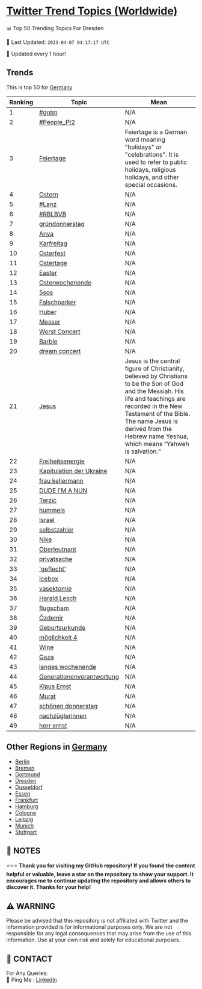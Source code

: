 [Twitter Trend Topics (Worldwide)](https://github.com/ErcinDedeoglu/Twitter-Trend-Topics)
==========


📊 Top 50 Trending Topics For Dresden

📆 Last Updated: `2023-04-07 04:17:17 UTC`

🔧 Updated every 1 hour!


## Trends

This is top 50 for [Germany](</Germany>)

| Ranking | Topic | Mean |
| ------- | ------------ | ------------ |
| 1 | [#gntm](http://twitter.com/search?q=%23gntm) | N/A |
| 2 | [#People_Pt2](http://twitter.com/search?q=%23People_Pt2) | N/A |
| 3 | [Feiertage](http://twitter.com/search?q=Feiertage) | Feiertage is a German word meaning "holidays" or "celebrations". It is used to refer to public holidays, religious holidays, and other special occasions. |
| 4 | [Ostern](http://twitter.com/search?q=Ostern) | N/A |
| 5 | [#Lanz](http://twitter.com/search?q=%23Lanz) | N/A |
| 6 | [#RBLBVB](http://twitter.com/search?q=%23RBLBVB) | N/A |
| 7 | [gründonnerstag](http://twitter.com/search?q=gr%c3%bcndonnerstag) | N/A |
| 8 | [Anya](http://twitter.com/search?q=Anya) | N/A |
| 9 | [Karfreitag](http://twitter.com/search?q=Karfreitag) | N/A |
| 10 | [Osterfest](http://twitter.com/search?q=Osterfest) | N/A |
| 11 | [Ostertage](http://twitter.com/search?q=Ostertage) | N/A |
| 12 | [Easter](http://twitter.com/search?q=Easter) | N/A |
| 13 | [Osterwochenende](http://twitter.com/search?q=Osterwochenende) | N/A |
| 14 | [5sos](http://twitter.com/search?q=5sos) | N/A |
| 15 | [Falschparker](http://twitter.com/search?q=Falschparker) | N/A |
| 16 | [Huber](http://twitter.com/search?q=Huber) | N/A |
| 17 | [Messer](http://twitter.com/search?q=Messer) | N/A |
| 18 | [Worst Concert](http://twitter.com/search?q=Worst+Concert) | N/A |
| 19 | [Barbie](http://twitter.com/search?q=Barbie) | N/A |
| 20 | [dream concert](http://twitter.com/search?q=dream+concert) | N/A |
| 21 | [Jesus](http://twitter.com/search?q=Jesus) | Jesus is the central figure of Christianity, believed by Christians to be the Son of God and the Messiah. His life and teachings are recorded in the New Testament of the Bible. The name Jesus is derived from the Hebrew name Yeshua, which means “Yahweh is salvation.” |
| 22 | [Freiheitsenergie](http://twitter.com/search?q=Freiheitsenergie) | N/A |
| 23 | [Kapitulation der Ukraine](http://twitter.com/search?q=Kapitulation+der+Ukraine) | N/A |
| 24 | [frau kellermann](http://twitter.com/search?q=frau+kellermann) | N/A |
| 25 | [DUDE I'M A NUN](http://twitter.com/search?q=DUDE+I%27M+A+NUN) | N/A |
| 26 | [Terzic](http://twitter.com/search?q=Terzic) | N/A |
| 27 | [hummels](http://twitter.com/search?q=hummels) | N/A |
| 28 | [Israel](http://twitter.com/search?q=Israel) | N/A |
| 29 | [selbstzahler](http://twitter.com/search?q=selbstzahler) | N/A |
| 30 | [Nike](http://twitter.com/search?q=Nike) | N/A |
| 31 | [Oberleutnant](http://twitter.com/search?q=Oberleutnant) | N/A |
| 32 | [privatsache](http://twitter.com/search?q=privatsache) | N/A |
| 33 | ['geflecht'](http://twitter.com/search?q=%27geflecht%27) | N/A |
| 34 | [Icebox](http://twitter.com/search?q=Icebox) | N/A |
| 35 | [vasektomie](http://twitter.com/search?q=vasektomie) | N/A |
| 36 | [Harald Lesch](http://twitter.com/search?q=Harald+Lesch) | N/A |
| 37 | [flugscham](http://twitter.com/search?q=flugscham) | N/A |
| 38 | [Özdemir](http://twitter.com/search?q=%c3%96zdemir) | N/A |
| 39 | [Geburtsurkunde](http://twitter.com/search?q=Geburtsurkunde) | N/A |
| 40 | [möglichkeit 4](http://twitter.com/search?q=m%c3%b6glichkeit+4) | N/A |
| 41 | [Wine](http://twitter.com/search?q=Wine) | N/A |
| 42 | [Gaza](http://twitter.com/search?q=Gaza) | N/A |
| 43 | [langes wochenende](http://twitter.com/search?q=langes+wochenende) | N/A |
| 44 | [Generationenverantwortung](http://twitter.com/search?q=Generationenverantwortung) | N/A |
| 45 | [Klaus Ernst](http://twitter.com/search?q=Klaus+Ernst) | N/A |
| 46 | [Murat](http://twitter.com/search?q=Murat) | N/A |
| 47 | [schönen donnerstag](http://twitter.com/search?q=sch%c3%b6nen+donnerstag) | N/A |
| 48 | [nachzüglerinnen](http://twitter.com/search?q=nachz%c3%bcglerinnen) | N/A |
| 49 | [herr ernst](http://twitter.com/search?q=herr+ernst) | N/A |



## Other Regions in [Germany](</Germany>)

* [Berlin](</Germany/Berlin.md>)
* [Bremen](</Germany/Bremen.md>)
* [Dortmund](</Germany/Dortmund.md>)
* [Dresden](</Germany/Dresden.md>)
* [Dusseldorf](</Germany/Dusseldorf.md>)
* [Essen](</Germany/Essen.md>)
* [Frankfurt](</Germany/Frankfurt.md>)
* [Hamburg](</Germany/Hamburg.md>)
* [Cologne](</Germany/Cologne.md>)
* [Leipzig](</Germany/Leipzig.md>)
* [Munich](</Germany/Munich.md>)
* [Stuttgart](</Germany/Stuttgart.md>)



## 📝 NOTES

⭐⭐⭐ **Thank you for visiting my GitHub repository! If you found the content helpful or valuable, leave a star on the repository to show your support. It encourages me to continue updating the repository and allows others to discover it. Thanks for your help!**


## ⚠️ WARNING

Please be advised that this repository is not affiliated with Twitter and the information provided is for informational purposes only. We are not responsible for any legal consequences that may arise from the use of this information. Use at your own risk and solely for educational purposes.


## 📨 CONTACT

 For Any Queries:  
            🏓 Ping Me : [LinkedIn](https://www.linkedin.com/in/ercindedeoglu/)
